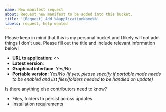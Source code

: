 ```yaml
---
name: New manifest request
about: Request new manifest to be added into this bucket.
title: '[Request] Add %%applicationName%%'
labels: request, help wanted
---
```


Please keep in mind that this is my personal bucket and I likely will not add things I don't use. Please fill out the title and include relevant information below!

- **URL to application**: <>
- **Latest version**:
- **Graphical interface**: Yes/No
- **Portable version**: Yes/No *(if yes, please specify if portable mode needs to be enabled and list files/folders needed to be handled on update)*

Is there anything else contributors need to know?

- Files, folders to persist across updates
- Installation requirements
